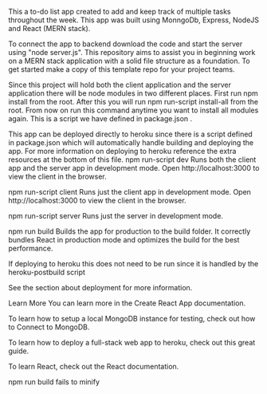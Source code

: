 This a to-do list app created to add and keep track of multiple tasks throughout the week.
This app was built using MonngoDb, Express, NodeJS and React (MERN stack).

To connect the app to backend download the code and start the server using "node server.js".
This repository aims to assist you in beginning work on a MERN stack application with a solid file structure as a foundation. To get started make a copy of this template repo for your project teams.

Since this project will hold both the client application and the server application there will be node modules in two different places. First run npm install from the root. After this you will run npm run-script install-all from the root. From now on run this command anytime you want to install all modules again. This is a script we have defined in package.json .

This app can be deployed directly to heroku since there is a script defined in package.json which will automatically handle building and deploying the app. For more information on deploying to heroku reference the extra resources at the bottom of this file.
npm run-script dev
Runs both the client app and the server app in development mode.
Open http://localhost:3000 to view the client in the browser.

npm run-script client
Runs just the client app in development mode.
Open http://localhost:3000 to view the client in the browser.

npm run-script server
Runs just the server in development mode.

npm run build
Builds the app for production to the build folder.
It correctly bundles React in production mode and optimizes the build for the best performance.

If deploying to heroku this does not need to be run since it is handled by the heroku-postbuild script

See the section about deployment for more information.

Learn More
You can learn more in the Create React App documentation.

To learn how to setup a local MongoDB instance for testing, check out how to Connect to MongoDB.

To learn how to deploy a full-stack web app to heroku, check out this great guide.

To learn React, check out the React documentation.

npm run build fails to minify

